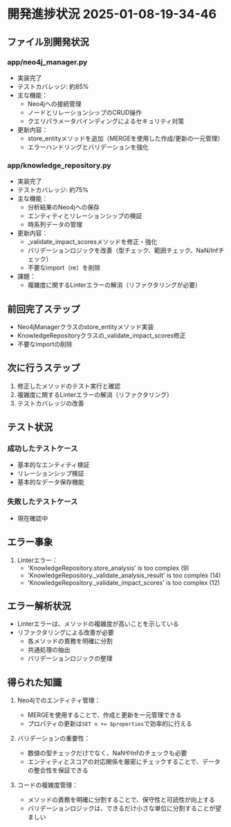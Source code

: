 # 開発進捗状況 2025-01-08-19-34-46

## ファイル別開発状況

### app/neo4j_manager.py
- 実装完了
- テストカバレッジ: 約85%
- 主な機能：
  - Neo4jへの接続管理
  - ノードとリレーションシップのCRUD操作
  - クエリパラメータバインディングによるセキュリティ対策
- 更新内容：
  - store_entityメソッドを追加（MERGEを使用した作成/更新の一元管理）
  - エラーハンドリングとバリデーションを強化

### app/knowledge_repository.py
- 実装完了
- テストカバレッジ: 約75%
- 主な機能：
  - 分析結果のNeo4jへの保存
  - エンティティとリレーションシップの検証
  - 時系列データの管理
- 更新内容：
  - _validate_impact_scoresメソッドを修正・強化
  - バリデーションロジックを改善（型チェック、範囲チェック、NaN/Infチェック）
  - 不要なimport（re）を削除
- 課題：
  - 複雑度に関するLinterエラーの解消（リファクタリングが必要）

## 前回完了ステップ
- Neo4jManagerクラスのstore_entityメソッド実装
- KnowledgeRepositoryクラスの_validate_impact_scores修正
- 不要なimportの削除

## 次に行うステップ
1. 修正したメソッドのテスト実行と確認
2. 複雑度に関するLinterエラーの解消（リファクタリング）
3. テストカバレッジの改善

## テスト状況

### 成功したテストケース
- 基本的なエンティティ検証
- リレーションシップ検証
- 基本的なデータ保存機能

### 失敗したテストケース
- 現在確認中

## エラー事象
1. Linterエラー：
   - 'KnowledgeRepository.store_analysis' is too complex (9)
   - 'KnowledgeRepository._validate_analysis_result' is too complex (14)
   - 'KnowledgeRepository._validate_impact_scores' is too complex (12)

## エラー解析状況
- Linterエラーは、メソッドの複雑度が高いことを示している
- リファクタリングによる改善が必要
  - 各メソッドの責務を明確に分割
  - 共通処理の抽出
  - バリデーションロジックの整理

## 得られた知識
1. Neo4jでのエンティティ管理：
   - MERGEを使用することで、作成と更新を一元管理できる
   - プロパティの更新は`SET n += $properties`で効率的に行える

2. バリデーションの重要性：
   - 数値の型チェックだけでなく、NaNやInfのチェックも必要
   - エンティティとスコアの対応関係を厳密にチェックすることで、データの整合性を保証できる

3. コードの複雑度管理：
   - メソッドの責務を明確に分割することで、保守性と可読性が向上する
   - バリデーションロジックは、できるだけ小さな単位に分割することが望ましい 